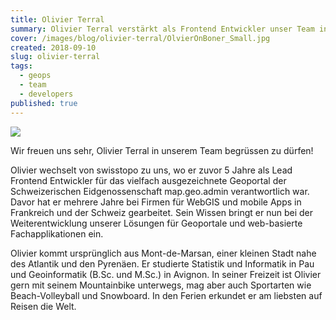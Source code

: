```yaml
---
title: Olivier Terral
summary: Olivier Terral verstärkt als Frontend Entwickler unser Team in Freiburg.
cover: /images/blog/olivier-terral/OlvierOnBoner_Small.jpg
created: 2018-09-10
slug: olivier-terral
tags:
  - geops
  - team
  - developers
published: true
---
```


![](/images/blog/olivier-terral/OlvierOnBoner_Small.jpg)

Wir freuen uns sehr, Olivier Terral in unserem Team begrüssen zu dürfen!

Olivier wechselt von swisstopo zu uns, wo er zuvor 5 Jahre als Lead Frontend Entwickler für das vielfach ausgezeichnete Geoportal der Schweizerischen Eidgenossenschaft map.geo.admin verantwortlich war. Davor hat er mehrere Jahre bei Firmen für WebGIS und mobile Apps in Frankreich und der Schweiz gearbeitet. Sein Wissen bringt er nun bei der Weiterentwicklung unserer Lösungen für Geoportale und web-basierte Fachapplikationen ein.

Olivier kommt ursprünglich aus Mont-de-Marsan, einer kleinen Stadt nahe des Atlantik und den Pyrenäen. Er studierte Statistik und Informatik in Pau und Geoinformatik (B.Sc. und M.Sc.) in Avignon. In seiner Freizeit ist Olivier gern mit seinem Mountainbike unterwegs, mag aber auch Sportarten wie Beach-Volleyball und Snowboard. In den Ferien erkundet er am liebsten auf Reisen die Welt.
